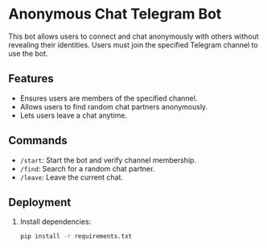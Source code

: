 # Anonymous Chat Telegram Bot

This bot allows users to connect and chat anonymously with others without revealing their identities. Users must join the specified Telegram channel to use the bot.

## Features
- Ensures users are members of the specified channel.
- Allows users to find random chat partners anonymously.
- Lets users leave a chat anytime.

## Commands
- `/start`: Start the bot and verify channel membership.
- `/find`: Search for a random chat partner.
- `/leave`: Leave the current chat.

## Deployment
1. Install dependencies:
   ```bash
   pip install -r requirements.txt
